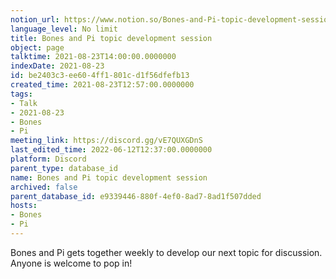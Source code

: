 ```yaml
---
notion_url: https://www.notion.so/Bones-and-Pi-topic-development-session-be2403c3ee604ff1801cd1f56dfefb13
language_level: No limit
title: Bones and Pi topic development session
object: page
talktime: 2021-08-23T14:00:00.0000000
indexDate: 2021-08-23
id: be2403c3-ee60-4ff1-801c-d1f56dfefb13
created_time: 2021-08-23T12:57:00.0000000
tags:
- Talk
- 2021-08-23
- Bones
- Pi
meeting_link: https://discord.gg/vE7QUXGDnS
last_edited_time: 2022-06-12T12:37:00.0000000
platform: Discord
parent_type: database_id
name: Bones and Pi topic development session
archived: false
parent_database_id: e9339446-880f-4ef0-8ad7-8ad1f507dded
hosts:
- Bones
- Pi
---
```


Bones and Pi gets together weekly to develop our next topic for discussion.
Anyone is welcome to pop in!










